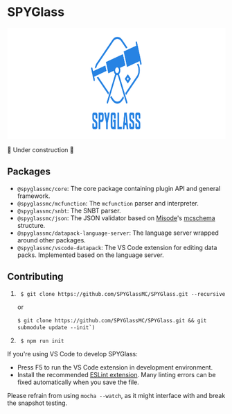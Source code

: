 # SPYGlass

<div align="center"><img src="https://raw.githubusercontent.com/SPYGlassMC/logo/main/banner.png" height="256px"></div>

🚧 Under construction 🚧

## Packages

- `@spyglassmc/core`: The core package containing plugin API and general framework.
- `@spyglassmc/mcfunction`: The `mcfunction` parser and interpreter.
- `@spyglassmc/snbt`: The SNBT parser.
- `@spyglassmc/json`: The JSON validator based on [Misode][misode]'s [mcschema][mcschema] structure.
- `@spyglassmc/datapack-language-server`: The language server wrapped around other packages.
- `@spyglassmc/vscode-datapack`: The VS Code extension for editing data packs. Implemented based on the language server.

## Contributing

1. ```shell
	$ git clone https://github.com/SPYGlassMC/SPYGlass.git --recursive
	```
	or
	```shell
	$ git clone https://github.com/SPYGlassMC/SPYGlass.git && git submodule update --init`)
	```
2. ```shell
	$ npm run init
	```

If you're using VS Code to develop SPYGlass:

- Press F5 to run the VS Code extension in development environment.
- Install the recommended [ESLint extension][eslint-extension]. Many linting errors can be fixed automatically when you save the file.

Please refrain from using `mocha --watch`, as it might interface with and break the snapshot testing.

[eslint-extension]: https://marketplace.visualstudio.com/items?itemName=dbaeumer.vscode-eslint
[misode]: https://github.com/misode
[mcschema]: https://github.com/misode/minecraft-schemas
